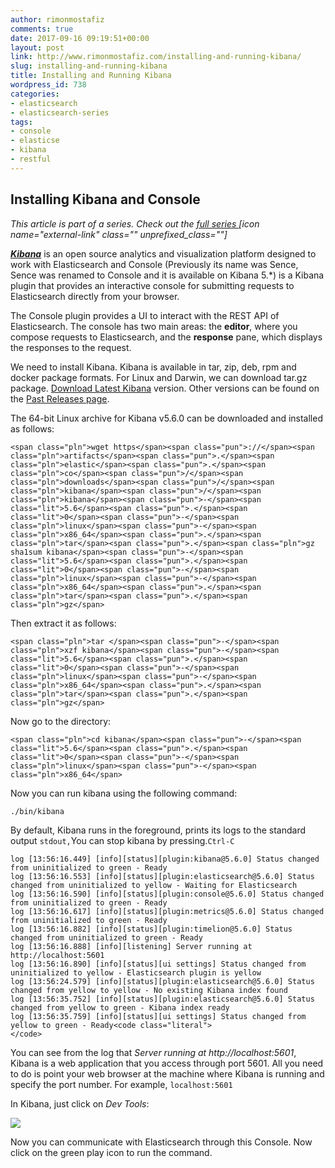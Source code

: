 ```yaml
---
author: rimonmostafiz
comments: true
date: 2017-09-16 09:19:51+00:00
layout: post
link: http://www.rimonmostafiz.com/installing-and-running-kibana/
slug: installing-and-running-kibana
title: Installing and Running Kibana
wordpress_id: 738
categories:
- elasticsearch
- elasticsearch-series
tags:
- console
- elasticse
- kibana
- restful
---
```


## Installing Kibana and Console


_This article is part of a series. Check out the [full series ](http://www.rimonmostafiz.com/category/elasticsearch-series/)[icon name="external-link" class="" unprefixed_class=""]_

[_**Kibana**_](https://www.elastic.co/guide/en/kibana/current/index.html) is an open source analytics and visualization platform designed to work with Elasticsearch and Console (Previously its name was Sence, Sence was renamed to Console and it is available on Kibana 5.*) is a Kibana plugin [](https://www.elastic.co/guide/en/elasticsearch/guide/2.x/running-elasticsearch.html#id-1.4.3.13.19.2.2)[](https://www.elastic.co/guide/en/elasticsearch/guide/2.x/running-elasticsearch.html#id-1.4.3.13.19.2.3)that provides an interactive console for submitting requests to Elasticsearch directly from your browser.

The Console plugin provides a UI to interact with the REST API of Elasticsearch. The console has two main areas: the **editor**, where you compose requests to Elasticsearch, and the **response** pane, which displays the responses to the request.

We need to install Kibana. Kibana is available in tar, zip, deb, rpm and docker package formats. For Linux and Darwin, we can download tar.gz package.
[Download Latest Kibana](https://www.elastic.co/downloads/kibana) version. Other versions can be found on the [Past Releases page](https://www.elastic.co/downloads/past-releases).

The 64-bit Linux archive for Kibana v5.6.0 can be downloaded and installed as follows:

    
    <span class="pln">wget https</span><span class="pun">://</span><span class="pln">artifacts</span><span class="pun">.</span><span class="pln">elastic</span><span class="pun">.</span><span class="pln">co</span><span class="pun">/</span><span class="pln">downloads</span><span class="pun">/</span><span class="pln">kibana</span><span class="pun">/</span><span class="pln">kibana</span><span class="pun">-</span><span class="lit">5.6</span><span class="pun">.</span><span class="lit">0</span><span class="pun">-</span><span class="pln">linux</span><span class="pun">-</span><span class="pln">x86_64</span><span class="pun">.</span><span class="pln">tar</span><span class="pun">.</span><span class="pln">gz
    sha1sum kibana</span><span class="pun">-</span><span class="lit">5.6</span><span class="pun">.</span><span class="lit">0</span><span class="pun">-</span><span class="pln">linux</span><span class="pun">-</span><span class="pln">x86_64</span><span class="pun">.</span><span class="pln">tar</span><span class="pun">.</span><span class="pln">gz</span>
    


Then extract it as follows:

    
    <span class="pln">tar </span><span class="pun">-</span><span class="pln">xzf kibana</span><span class="pun">-</span><span class="lit">5.6</span><span class="pun">.</span><span class="lit">0</span><span class="pun">-</span><span class="pln">linux</span><span class="pun">-</span><span class="pln">x86_64</span><span class="pun">.</span><span class="pln">tar</span><span class="pun">.</span><span class="pln">gz</span>


Now go to the directory:

    
    <span class="pln">cd kibana</span><span class="pun">-</span><span class="lit">5.6</span><span class="pun">.</span><span class="lit">0</span><span class="pun">-</span><span class="pln">linux</span><span class="pun">-</span><span class="pln">x86_64</span>


Now you can run kibana using the following command:

    
    ./bin/kibana


By default, Kibana runs in the foreground, prints its logs to the standard output `stdout,`You can stop kibana by pressing.`Ctrl-C`

    
    log [13:56:16.449] [info][status][plugin:kibana@5.6.0] Status changed from uninitialized to green - Ready
    log [13:56:16.553] [info][status][plugin:elasticsearch@5.6.0] Status changed from uninitialized to yellow - Waiting for Elasticsearch
    log [13:56:16.590] [info][status][plugin:console@5.6.0] Status changed from uninitialized to green - Ready
    log [13:56:16.617] [info][status][plugin:metrics@5.6.0] Status changed from uninitialized to green - Ready
    log [13:56:16.882] [info][status][plugin:timelion@5.6.0] Status changed from uninitialized to green - Ready
    log [13:56:16.888] [info][listening] Server running at http://localhost:5601
    log [13:56:16.890] [info][status][ui settings] Status changed from uninitialized to yellow - Elasticsearch plugin is yellow
    log [13:56:24.579] [info][status][plugin:elasticsearch@5.6.0] Status changed from yellow to yellow - No existing Kibana index found
    log [13:56:35.752] [info][status][plugin:elasticsearch@5.6.0] Status changed from yellow to green - Kibana index ready
    log [13:56:35.759] [info][status][ui settings] Status changed from yellow to green - Ready<code class="literal">
    </code>


You can see from the log that _Server running at http://localhost:5601_, Kibana is a web application that you access through port 5601. All you need to do is point your web browser at the machine where Kibana is running and specify the port number. For example, `localhost:5601`

In Kibana, just click on _Dev Tools_:

![](http://www.rimonmostafiz.com/wp-content/uploads/2017/09/kibana-console-300x168.png)



















Now you can communicate with Elasticsearch through this Console. Now click on the green play icon to run the command.
